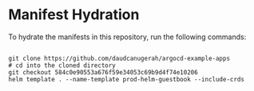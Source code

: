 
# Manifest Hydration

To hydrate the manifests in this repository, run the following commands:

```shell

git clone https://github.com/daudcanugerah/argocd-example-apps
# cd into the cloned directory
git checkout 584c0e90553a676f59e34053c69b9d4f74e10206
helm template . --name-template prod-helm-guestbook --include-crds
```